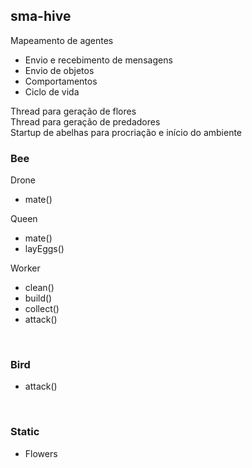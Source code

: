 <h2>sma-hive</h2>

<p>Mapeamento de agentes</p>
<ul>
  <li>Envio e recebimento de mensagens</li>
  <li>Envio de objetos</li>
  <li>Comportamentos</li>
  <li>Ciclo de vida</li>
</ul>


Thread para geração de flores<br>
Thread para geração de predadores<br>
Startup de abelhas para procriação e início do ambiente<br>

<h3>Bee</h3>
<p>Drone</p>
<ul>
  <li>mate()</li>
</ul>
<p>Queen</p>
<ul>
  <li>mate()</li>
  <li>layEggs()</li>
</ul>
<p>Worker</p>
<ul>
  <li>clean()</li>
  <li>build()</li>
  <li>collect()</li>
  <li>attack()</li>
</ul>
<br>
<h3>Bird</h3>
<ul>
  <li>attack()</li>
</ul>
<br>
<h3>Static</h3>
<ul>
  <li>Flowers</li>
</ul>


